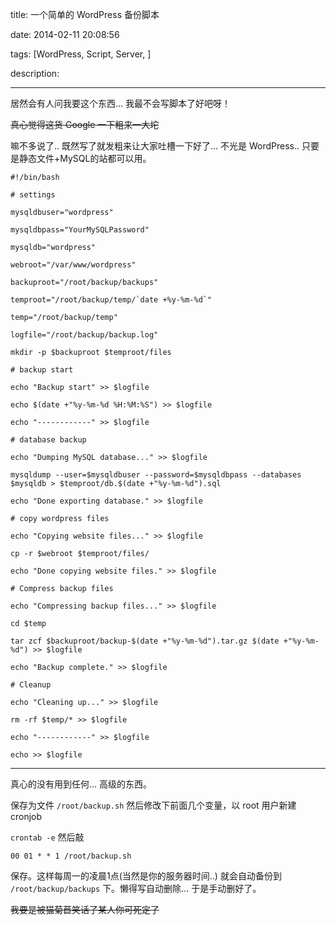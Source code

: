 title: 一个简单的 WordPress 备份脚本

date: 2014-02-11 20:08:56

tags: [WordPress, Script, Server, ]

description: 

---
居然会有人问我要这个东西… 我最不会写脚本了好吧呀！

<del>真心觉得这货 Google 一下粗来一大坨</del>

嘛不多说了.. 既然写了就发粗来让大家吐槽一下好了… 不光是 WordPress.. 只要是静态文件+MySQL的站都可以用。
    
    
    #!/bin/bash
    
    # settings
    
    mysqldbuser="wordpress"
    
    mysqldbpass="YourMySQLPassword"
    
    mysqldb="wordpress"
    
    webroot="/var/www/wordpress"
    
    backuproot="/root/backup/backups"
    
    temproot="/root/backup/temp/`date +%y-%m-%d`"
    
    temp="/root/backup/temp"
    
    logfile="/root/backup/backup.log"
    
    mkdir -p $backuproot $temproot/files
    
    # backup start
    
    echo "Backup start" >> $logfile
    
    echo $(date +"%y-%m-%d %H:%M:%S") >> $logfile 
    
    echo "------------" >> $logfile
    
    # database backup
    
    echo "Dumping MySQL database..." >> $logfile
    
    mysqldump --user=$mysqldbuser --password=$mysqldbpass --databases $mysqldb > $temproot/db.$(date +"%y-%m-%d").sql
    
    echo "Done exporting database." >> $logfile
    
    # copy wordpress files
    
    echo "Copying website files..." >> $logfile
    
    cp -r $webroot $temproot/files/
    
    echo "Done copying website files." >> $logfile
    
    # Compress backup files
    
    echo "Compressing backup files..." >> $logfile
    
    cd $temp
    
    tar zcf $backuproot/backup-$(date +"%y-%m-%d").tar.gz $(date +"%y-%m-%d") >> $logfile
    
    echo "Backup complete." >> $logfile
    
    # Cleanup
    
    echo "Cleaning up..." >> $logfile
    
    rm -rf $temp/* >> $logfile
    
    echo "------------" >> $logfile
    
    echo >> $logfile  
  
---  
  
真心的没有用到任何… 高级的东西。

保存为文件 `/root/backup.sh` 然后修改下前面几个变量，以 root 用户新建 cronjob

`crontab -e` 然后敲

`00 01 * * 1 /root/backup.sh`

保存。这样每周一的凌晨1点(当然是你的服务器时间..) 就会自动备份到 `/root/backup/backups` 下。懒得写自动删除… 于是手动删好了。

<del>我要是被猫菊苣笑话了某人你可死定了</del>
